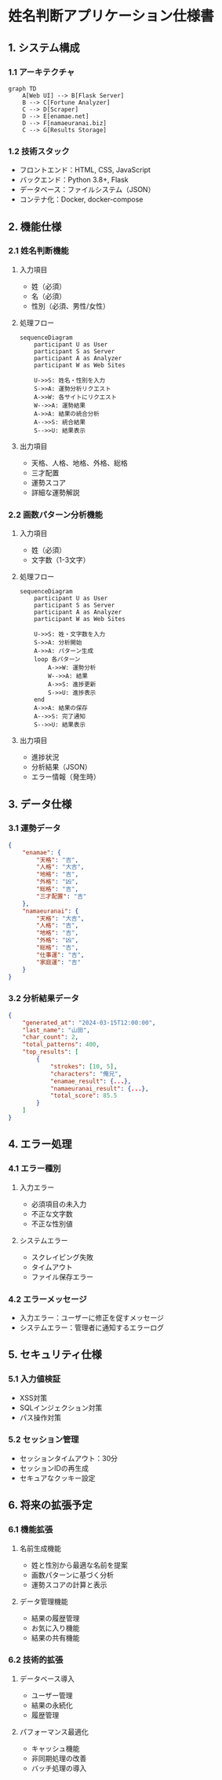 # 姓名判断アプリケーション仕様書

## 1. システム構成

### 1.1 アーキテクチャ
```mermaid
graph TD
    A[Web UI] --> B[Flask Server]
    B --> C[Fortune Analyzer]
    C --> D[Scraper]
    D --> E[enamae.net]
    D --> F[namaeuranai.biz]
    C --> G[Results Storage]
```

### 1.2 技術スタック
- フロントエンド：HTML, CSS, JavaScript
- バックエンド：Python 3.8+, Flask
- データベース：ファイルシステム（JSON）
- コンテナ化：Docker, docker-compose

## 2. 機能仕様

### 2.1 姓名判断機能
1. 入力項目
   - 姓（必須）
   - 名（必須）
   - 性別（必須、男性/女性）

2. 処理フロー
   ```mermaid
   sequenceDiagram
       participant U as User
       participant S as Server
       participant A as Analyzer
       participant W as Web Sites
       
       U->>S: 姓名・性別を入力
       S->>A: 運勢分析リクエスト
       A->>W: 各サイトにリクエスト
       W-->>A: 運勢結果
       A->>A: 結果の統合分析
       A-->>S: 統合結果
       S-->>U: 結果表示
   ```

3. 出力項目
   - 天格、人格、地格、外格、総格
   - 三才配置
   - 運勢スコア
   - 詳細な運勢解説

### 2.2 画数パターン分析機能
1. 入力項目
   - 姓（必須）
   - 文字数（1-3文字）

2. 処理フロー
   ```mermaid
   sequenceDiagram
       participant U as User
       participant S as Server
       participant A as Analyzer
       participant W as Web Sites
       
       U->>S: 姓・文字数を入力
       S->>A: 分析開始
       A->>A: パターン生成
       loop 各パターン
           A->>W: 運勢分析
           W-->>A: 結果
           A->>S: 進捗更新
           S->>U: 進捗表示
       end
       A->>A: 結果の保存
       A-->>S: 完了通知
       S-->>U: 結果表示
   ```

3. 出力項目
   - 進捗状況
   - 分析結果（JSON）
   - エラー情報（発生時）

## 3. データ仕様

### 3.1 運勢データ
```json
{
    "enamae": {
        "天格": "吉",
        "人格": "大吉",
        "地格": "吉",
        "外格": "凶",
        "総格": "吉",
        "三才配置": "吉"
    },
    "namaeuranai": {
        "天格": "大吉",
        "人格": "吉",
        "地格": "吉",
        "外格": "凶",
        "総格": "吉",
        "仕事運": "吉",
        "家庭運": "吉"
    }
}
```

### 3.2 分析結果データ
```json
{
    "generated_at": "2024-03-15T12:00:00",
    "last_name": "山田",
    "char_count": 2,
    "total_patterns": 400,
    "top_results": [
        {
            "strokes": [10, 5],
            "characters": "俺兄",
            "enamae_result": {...},
            "namaeuranai_result": {...},
            "total_score": 85.5
        }
    ]
}
```

## 4. エラー処理

### 4.1 エラー種別
1. 入力エラー
   - 必須項目の未入力
   - 不正な文字数
   - 不正な性別値

2. システムエラー
   - スクレイピング失敗
   - タイムアウト
   - ファイル保存エラー

### 4.2 エラーメッセージ
- 入力エラー：ユーザーに修正を促すメッセージ
- システムエラー：管理者に通知するエラーログ

## 5. セキュリティ仕様

### 5.1 入力値検証
- XSS対策
- SQLインジェクション対策
- パス操作対策

### 5.2 セッション管理
- セッションタイムアウト：30分
- セッションIDの再生成
- セキュアなクッキー設定

## 6. 将来の拡張予定

### 6.1 機能拡張
1. 名前生成機能
   - 姓と性別から最適な名前を提案
   - 画数パターンに基づく分析
   - 運勢スコアの計算と表示

2. データ管理機能
   - 結果の履歴管理
   - お気に入り機能
   - 結果の共有機能

### 6.2 技術的拡張
1. データベース導入
   - ユーザー管理
   - 結果の永続化
   - 履歴管理

2. パフォーマンス最適化
   - キャッシュ機能
   - 非同期処理の改善
   - バッチ処理の導入 